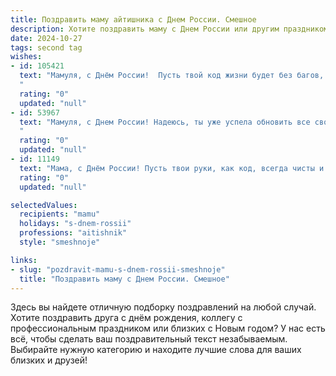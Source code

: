 ```yaml
---
title: Поздравить маму айтишника с Днем России. Смешное
description: Хотите поздравить маму с Днем России или другим праздником? Наш ИИ создаст незабываемое поздравление, а вы обязательно выделитесь среди других.  
date: 2024-10-27
tags: second tag
wishes:
- id: 105421
  text: "Мамуля, с Днём России!  Пусть твой код жизни будет без багов,  а счастье – стабильно работать на максимуме производительности!  Желаю тебе такого отдыха, чтобы даже самый сложный дебаг нервы не потрепал!  С праздником!
  "
  rating: "0"
  updated: "null"
- id: 53967
  text: "Мамуля, с Днем России! Надеюсь, ты уже успела обновить все свои файлы и программы: сегодня вышел новый патч \"Патриотизм 2.0\", который повышает уровень любви к Родине и защищает от багов \"Непатриотичность\" и \"Апатия\".  😆
  "
  rating: "0"
  updated: "null"
- id: 11149
  text: "Мама, с Днём России! Пусть твои руки, как код, всегда чисты и без багов, а настроение – как стабильный сервер, никогда не падает! Пусть твои дни будут наполнены не только заботой о нас, но и крошечными перерывами на кофебрейки с коллегами-айтишниками. И помни, что ты – главный админ в нашем доме, и мы всегда готовы делать бекапы твоих лучших моментов! С праздником, мамочка!"
  rating: "0"
  updated: "null"

selectedValues:
  recipients: "mamu"
  holidays: "s-dnem-rossii"
  professions: "aitishnik"
  style: "smeshnoje"

links:
- slug: "pozdravit-mamu-s-dnem-rossii-smeshnoje"
  title: "Поздравить маму с Днем России. Смешное"
---
```


Здесь вы найдете отличную подборку поздравлений на любой случай.
Хотите поздравить друга с днём рождения, коллегу с профессиональным праздником или близких с Новым годом? У нас есть всё, чтобы сделать ваш поздравительный текст незабываемым. Выбирайте нужную категорию и находите лучшие слова для ваших близких и друзей!
